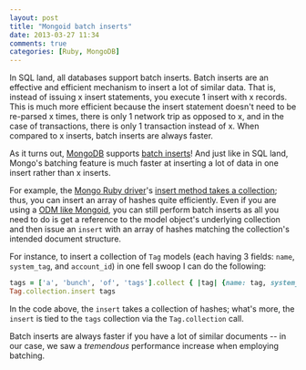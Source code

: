 ```yaml
---
layout: post
title: "Mongoid batch inserts"
date: 2013-03-27 11:34
comments: true
categories: [Ruby, MongoDB]
---
```


In SQL land, all databases support batch inserts. Batch inserts are an effective and efficient mechanism to insert a lot of similar data. That is, instead of issuing x insert statements, you execute 1 insert with x records. This is much more efficient because the insert statement doesn't need to be re-parsed x times, there is only 1 network trip as opposed to x, and in the case of transactions, there is only 1 transaction instead of x. When compared to x inserts, batch inserts are always faster. 

As it turns out, [MongoDB](http://www.mongodb.org/) supports [batch inserts](http://docs.mongodb.org/manual/applications/create/#bulk-insert-multiple-documents)! And just like in SQL land, Mongo's batching feature is much faster at inserting a lot of data in one insert rather than x inserts. 

For example, the [Mongo Ruby driver](https://github.com/mongodb/mongo-ruby-driver)'s [insert method takes a collection](https://github.com/mongodb/mongo-ruby-driver/blob/master/lib/mongo/collection.rb#L371); thus, you can insert an array of hashes quite efficiently. Even if you are using a [ODM like Mongoid](http://mongoid.org/en/mongoid/index.html), you can still perform batch inserts as all you need to do is get a reference to the model object's underlying collection and then issue an ```insert``` with an array of hashes matching the collection's intended document structure.

For instance, to insert a collection of ```Tag``` models (each having 3 fields: ```name```, ```system_tag```, and ```account_id```) in one fell swoop I can do the following:

``` ruby Batch inserts with Mongoid model example
tags = ['a', 'bunch', 'of', 'tags'].collect { |tag| {name: tag, system_tag: true, account_id: id} }
Tag.collection.insert tags
```

In the code above, the ```insert``` takes a collection of hashes; what's more, the ```insert``` is tied to the ```tags``` collection via the ```Tag.collection``` call. 

Batch inserts are always faster if you have a lot of similar documents -- in our case, we saw a _tremendous_ performance increase when employing batching. 
